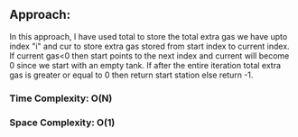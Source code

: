 ## Approach:
In this approach, I have used total to store the total extra gas we have upto index "i" and cur to store extra gas stored from start index to current index. If current gas<0 then start points to the next index and current will become 0 since we start with an empty tank.
If after the entire iteration total extra gas is greater or equal to 0 then return start station else return -1.
​
### Time Complexity: O(N)
### Space Complexity: O(1)